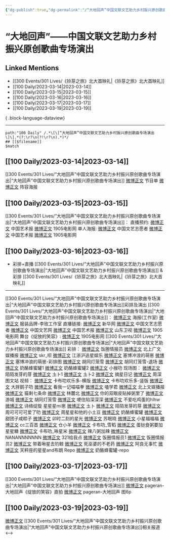 ```yaml
---
{"dg-publish":true,"dg-permalink":"/“大地回声”中国文联文艺助力乡村振兴原创歌曲专场演出","permalink":"/“大地回声”中国文联文艺助力乡村振兴原创歌曲专场演出/","created":"2023-03-15T16:26:43.000+08:00","updated":"2023-08-24T18:25:56.598+08:00"}
---
```


# “大地回声”——中国文联文艺助力乡村振兴原创歌曲专场演出

## Linked Mentions
- [[300 Events/301 Lives/《铃芽之旅》北大首映礼\|《铃芽之旅》北大首映礼]]
- [[100 Daily/2023-03-14\|2023-03-14]]
- [[100 Daily/2023-03-15\|2023-03-15]]
- [[100 Daily/2023-03-16\|2023-03-16]]
- [[100 Daily/2023-03-17\|2023-03-17]]
- [[100 Daily/2023-03-19\|2023-03-19]]

{ .block-language-dataview}

---

```expander
path:"100 Daily" /.*\[\[“大地回声”中国文联文艺助力乡村振兴原创歌曲专场演出\]\].*(?:\r?\n(?!\r?\n).*)*/
## [[$filename]]
$match
```
## [[100 Daily/2023-03-14\|2023-03-14]]
[[300 Events/301 Lives/“大地回声”中国文联文艺助力乡村振兴原创歌曲专场演出\|“大地回声”中国文联文艺助力乡村振兴原创歌曲专场演出]]
[微博正文](https://weibo.com/3211895913/4879188182173502) 节目单
[微博正文](https://weibo.com/3211895913/4879185611066140) 阵容海报
## [[100 Daily/2023-03-15\|2023-03-15]]
[[300 Events/301 Lives/“大地回声”中国文联文艺助力乡村振兴原创歌曲专场演出\|“大地回声”中国文联文艺助力乡村振兴原创歌曲专场演出]]：
直播预约:
[微博正文](https://weibo.com/1943724947/4879576768188783) 中国艺术报
[微博正文](https://weibo.com/1635270132/4879614843295825) 1905电影网
单人海报:
[微博正文](https://weibo.com/3211895913/4879580307654217) 中国文艺志愿者
[微博正文](https://weibo.com/1943724947/4879584577195210) 中国艺术报
[微博正文](https://weibo.com/1635270132/4879608702306557) 1905电影网
## [[100 Daily/2023-03-16\|2023-03-16]]
  - 彩排+直播 [[300 Events/301 Lives/“大地回声”中国文联文艺助力乡村振兴原创歌曲专场演出\|“大地回声”中国文联文艺助力乡村振兴原创歌曲专场演出]] & 彩排 [[300 Events/301 Lives/《铃芽之旅》北大首映礼\|《铃芽之旅》北大首映礼]]
---
[[300 Events/301 Lives/“大地回声”中国文联文艺助力乡村振兴原创歌曲专场演出\|“大地回声”中国文联文艺助力乡村振兴原创歌曲专场演出]]彩排及演出
[[300 Events/301 Lives/“大地回声”中国文联文艺助力乡村振兴原创歌曲专场演出\|“大地回声”中国文联文艺助力乡村振兴原创歌曲专场演出]]：
[微博正文](https://weibo.com/7478855230/4879856921218494) 海报(工作室)
[微博正文](https://weibo.com/3086987805/4880054159147217) 服装品牌-李玫工作室
直播链接:
[微博正文](https://weibo.com/2810373291/4880003228240373) 新华网
[微博正文](https://weibo.com/3211895913/4879981090181949) 中国文艺志愿者
[微博正文](https://weibo.com/3171364240/4879882128983167) 中国文艺网
[微博正文](https://weibo.com/1943724947/4879576768188783) 中国艺术报
[微博正文](https://weibo.com/1506142182/4880002946170979) 山东卫视
[微博正文](https://weibo.com/1635270132/4879614843295825) 1905电影网
舞台《绽放的笑容》:
[微博正文](https://weibo.com/1635270132/4880027050842556) 1905电影网
[[300 Events/301 Lives/“大地回声”中国文联文艺助力乡村振兴原创歌曲专场演出\|“大地回声”中国文联文艺助力乡村振兴原创歌曲专场演出]]
彩排：
[微博正文](https://weibo.com/5927465467/4879951298036566) 饭圈情报员
[微博正文](https://weibo.com/5463586595/4879945677936622) 北上广文娱播报
[微博正文](https://weibo.com/6433509682/4879971426239097) skr_呗
[微博正文](https://weibo.com/7308723626/4879969333805726) 江浙沪追星娱乐
[微博正文](https://weibo.com/1748814913/4879967890705053) 塞博冲浪的萌崽
[微博正文](https://weibo.com/1748814913/4879952706801654) 塞博冲浪的萌崽-彩排图
[微博正文](https://weibo.com/5352964966/4880025234973278) 胡同灯笼雪
[微博正文](https://weibo.com/5352964966/4880027563066001) 胡同灯笼雪-退场
[微博正文](https://weibo.com/7340637152/4880025738807137) 奶酪蜂蜜罐1
[微博正文](https://weibo.com/7340637152/4880026762218175) 奶酪蜂蜜罐2
[微博正文](https://weibo.com/7367408614/4880025549282646) 小猴叻
现场图：
[微博正文](https://weibo.com/2284245305/4880021174616411) 陌陌发芽的芽
[微博正文](https://weibo.com/7515745168/4880021850690460) 圡卜1
[微博正文](https://weibo.com/7515745168/4880046089830733) 圡卜2
[微博正文](https://weibo.com/6859101100/4880024803217669) 摘星日记
[微博正文](https://weibo.com/6987697229/4880031858033527) 周深图文站
视频：
[微博正文](https://weibo.com/5373127683/4880023225637082) 卡布叻欢乐多-横版
[微博正文](https://weibo.com/5373127683/4880022752726768) 卡布叻欢乐多-竖版
[微博正文](https://weibo.com/6627490332/4880022551138528) 大胖鹅子叻
[微博正文](https://weibo.com/1142312463/4880023352511580) 看我一记喵喵拳
[微博正文](https://weibo.com/1901459883/4880023356179857) 嗑学君
[微博正文](https://weibo.com/5463586595/4880023103738778) 北上文娱播报
[微博正文](https://weibo.com/7775270829/4880024223879128) 猫剩七条命
[微博正文](https://weibo.com/5460551992/4880024560211081) 林麓北
[微博正文](https://weibo.com/1951132625/4880024647768012) 你的双眼皮贴掉粥里了
[微博正文](https://weibo.com/1801743981/4880026459181385) 游城
[微博正文](https://weibo.com/5352964966/4880026862359349) 胡同灯笼雪
[微博正文](https://weibo.com/6628129712/4880027009945599) 哽住陷深深深
[微博正文](https://weibo.com/2816518997/4880026803376352) 不爱吃鸡蛋的hlhw
[微博正文](https://weibo.com/1951016995/4880027247713312) 诗络绽旋
[](https://weibo.com/5501163114/4880027336051561) 星星星mi崽
[微博正文](https://weibo.com/7515745168/4880027844614687) 圡卜
[微博正文](https://weibo.com/2284245305/4880029060177350) 陌陌发芽的芽
[微博正文](https://weibo.com/2417034023/4880029529936561) 周可可可可爱了叻
[微博正文](https://weibo.com/7523227327/4880031140283230) 周星星和他的小土豆
[微博正文](https://weibo.com/7340637152/4880033082507302) 奶酪蜂蜜罐
[微博正文](https://weibo.com/3751399435/4880033263393195) 甜团子咸粽子
[微博正文](https://weibo.com/1503456291/4880033312933684) 卯时二刻的星光
[微博正文](https://weibo.com/6610302673/4880033824379203) 苏眠晓
[微博正文](https://weibo.com/7267061444/4880027486783228) 小星福福福
[微博正文](https://weibo.com/6598167739/4880033326043554) cc三百首
[微博正文](https://weibo.com/5233790559/4880024845685657) 仓小羊
[微博正文](https://weibo.com/7793046211/4880035608007988) 卡布叻_雪稻
[微博正文](https://weibo.com/6048634807/4880038752682422) 蛋挞食粥要加星星糖
[微博正文](https://weibo.com/7350512075/4880040615480790) 卡布叻_啾星米
[微博正文](https://weibo.com/7628792895/4880042246544156) 辣八粥加辣
[微博正文](https://weibo.com/5970158873/4880053001524945) NANANNNNNNN
[微博正文](https://weibo.com/7781179046/4880034244593040) 321给我点
[微博正文](https://weibo.com/5927465467/4880021402161370) 饭圈情报员1
[微博正文](https://weibo.com/5927465467/4880049456552992) 饭圈情报员2
[微博正文](https://weibo.com/3246571812/4880061255392242) 带着啾星去钓鲸
[微博正文](https://weibo.com/1771721433/4880046588432459) 死巫婆的不老药
[微博正文](https://weibo.com/1878887565/4880052615382748) 阿良无事忙
[微博正文](https://weibo.com/1537023544/4880061573892638) 天秤座的星星and布朗
Repo
[微博正文](https://weibo.com/7340637152/4880047544213423) 奶酪蜂蜜罐-repo

## [[100 Daily/2023-03-17\|2023-03-17]]
[[300 Events/301 Lives/“大地回声”中国文联文艺助力乡村振兴原创歌曲专场演出\|“大地回声”中国文联文艺助力乡村振兴原创歌曲专场演出]]
[微博正文](https://weibo.com/7633014126/4880289891097593) pageran-大地回声《绽放的笑容》直拍
[微博正文](https://weibo.com/7633014126/4880257532823592) pageran-大地回声 图6p
## [[100 Daily/2023-03-19\|2023-03-19]]
[微博正文](https://weibo.com/1261788454/4881098793027497) [[300 Events/301 Lives/“大地回声”中国文联文艺助力乡村振兴原创歌曲专场演出\|“大地回声”中国文联文艺助力乡村振兴原创歌曲专场演出]]相关报道
<-->